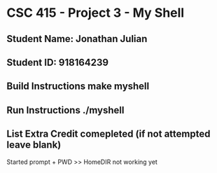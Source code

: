 # CSC 415 - Project 3 - My Shell

## Student Name: Jonathan Julian

## Student ID: 918164239

## Build Instructions make myshell

## Run Instructions ./myshell

## List Extra Credit comepleted (if not attempted leave blank)

Started prompt + PWD >> HomeDIR not working yet
